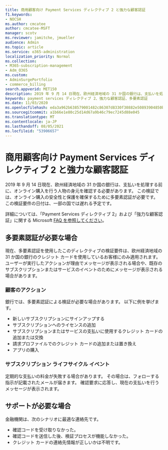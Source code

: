 ```yaml
---
title: 商用顧客向け Payment Services ディレクティブ 2 と強力な顧客認証
f1.keywords:
- NOCSH
ms.author: cmcatee
author: cmcatee-MSFT
manager: scotv
ms.reviewer: jamitche, jmueller
audience: Admin
ms.topic: article
ms.service: o365-administration
localization_priority: Normal
ms.collection:
- M365-subscription-management
- Adm_O365
ms.custom:
- AdminSurgePortfolio
- commerce_billing
search.appverid: MET150
description: 2019 年 9 月 14 日現在、欧州経済地域の 31 か国の銀行は、支払いを処理する前に、オンライン購入を行う人物の身元を確認する必要があります。
keywords: payment services ディレクティブ 2、強力な顧客認証、多要素認証
ms.date: 11/03/2020
ms.openlocfilehash: eda3a962b638579001482c86307d8330f30882e50893904850ba6651a2acd1f4
ms.sourcegitcommit: a1b66e1e80c25d14d67a9b46c79ec7245d88e045
ms.translationtype: MT
ms.contentlocale: ja-JP
ms.lasthandoff: 08/05/2021
ms.locfileid: "53906657"
---
```

# <a name="payment-services-directive-2-and-strong-customer-authentication-for-commercial-customers"></a>商用顧客向け Payment Services ディレクティブ 2 と強力な顧客認証

2019 年 9 月 14 日現在、欧州経済地域の 31 か国の銀行は、支払いを処理する前に、オンライン購入を行う人物の身元を確認する必要があります。 この検証では、オンライン購入の安全性と保護を確保するために多要素認証が必要です。 この検証要件の日付は、一部の国では遅れる予定です。

詳細については、「Payment Services ディレクティブ 2」および「強力な顧客認証」に関する Microsoft [FAQ を参照してください](https://support.microsoft.com/help/4517854/microsoft-account-open-banking-customer-authentication)。

## <a name="when-is-multi-factor-authentication-required"></a>多要素認証が必要な場合

現在、多要素認証を使用したこのディレクティブの検証要件は、欧州経済地域の 31 か国の銀行のクレジット カードを使用しているお客様にのみ適用されます。 ユーザーが実行したアクションが理由でメッセージが表示される場合や、既存のサブスクリプションまたはサービスのイベントのためにメッセージが表示される場合があります。

### <a name="customer-actions"></a>顧客のアクション

銀行では、多要素認証による検証が必要な場合があります。 以下に例を挙げます。

- 新しいサブスクリプションにサインアップする
- サブスクリプションへのライセンスの追加
- サブスクリプションまたはサービスの支払いに使用するクレジット カードの追加または交換
- 請求プロファイルでのクレジット カードの追加または置き換え
- アプリの購入

### <a name="subscription-lifecycle-events"></a>サブスクリプション ライフサイクル イベント

定期的な支払いの料金が失敗する場合があります。 その場合は、フォローする指示が記載されたメールが届きます。 確認要求に応答し、現在の支払いを行うメッセージが表示されます。

## <a name="need-more-help"></a>サポートが必要な場合

金融機関は、次のシナリオに最適な連絡先です。

- 確認コードを受け取りなかった。  
- 確認コードを送信した後、検証プロセスが機能しなかった。
- クレジット カードの連絡先情報が正しいかは不明です。
